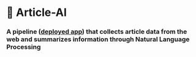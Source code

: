 # 📝 Article-AI
### A pipeline ([deployed app](https://article-ai.herokuapp.com/)) that collects article data from the web and summarizes information through Natural Language Processing
